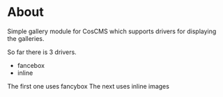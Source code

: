# About

Simple gallery module for CosCMS which supports drivers for displaying 
the galleries. 

So far there is 3 drivers. 

* fancebox
* inline

The first one uses fancybox
The next uses inline images

 
